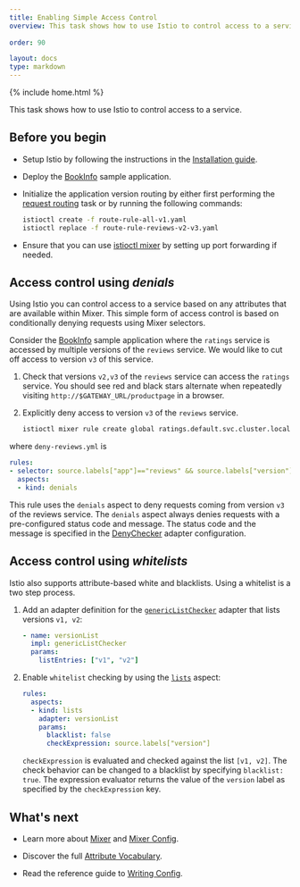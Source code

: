 ```yaml
---
title: Enabling Simple Access Control
overview: This task shows how to use Istio to control access to a service.
          
order: 90

layout: docs
type: markdown
---
```

{% include home.html %}

This task shows how to use Istio to control access to a service.

## Before you begin

* Setup Istio by following the instructions in the
  [Installation guide](./installing-istio.html).

* Deploy the [BookInfo]({{home}}/docs/samples/bookinfo.html) sample application.

* Initialize the application version routing by either first performing the
  [request routing](./request-routing.html) task or by running the following
  commands:
  
  ```bash
  istioctl create -f route-rule-all-v1.yaml
  istioctl replace -f route-rule-reviews-v2-v3.yaml
  ```

* Ensure that you can use [istioctl mixer]({{home}}/docs/reference/commands/istioctl/istioctl_mixer.html#synopsis) by setting up port forwarding if needed.

## Access control using _denials_ 

Using Istio you can control access to a service based on any attributes that are available within Mixer.
This simple form of access control is based on conditionally denying requests using Mixer selectors.

Consider the [BookInfo]({{home}}/docs/samples/bookinfo.html) sample application where the `ratings` service is accessed by multiple versions
of the `reviews` service. We would like to cut off access to version `v3` of this service.

1. Check that versions `v2,v3` of the `reviews` service can access the `ratings` service. 
   You should see red and black stars alternate when repeatedly visiting 
   `http://$GATEWAY_URL/productpage` in a browser. 

2. Explicitly deny access to version `v3` of the `reviews` service. 

   ```bash
   istioctl mixer rule create global ratings.default.svc.cluster.local -f deny-reviews.yml
   ```
  where `deny-reviews.yml` is 
   
   ```yaml
   rules:
   - selector: source.labels["app"]=="reviews" && source.labels["version"] == "v3"  
     aspects:
     - kind: denials
   ```

  This rule uses the `denials` aspect to deny requests coming from version `v3` of the reviews service.
  The `denials` aspect always denies requests with a pre-configured status code and message.
  The status code and the message is specified in the [DenyChecker]({{home}}/docs/reference/config/mixer/adapters/denyChecker.html)
  adapter configuration.

## Access control using _whitelists_ 

Istio also supports attribute-based white and blacklists.
Using a whitelist is a two step process.

1. Add an adapter definition for the [`genericListChecker`]({{home}}/docs/reference/config/mixer/adapters/genericListChecker.html) adapter that lists versions `v1, v2`:

   ```yaml
   - name: versionList
     impl: genericListChecker
     params:
       listEntries: ["v1", "v2"]
   ```

2. Enable `whitelist` checking by using the [`lists`]({{home}}/docs/reference/config/mixer/aspects/lists.html) aspect:

   ```yaml
   rules:
     aspects:
     - kind: lists
       adapter: versionList
       params:
         blacklist: false
         checkExpression: source.labels["version"] 
   ``` 

   `checkExpression` is evaluated and checked against the list `[v1, v2]`. The check behavior can be changed to a blacklist by specifying
   `blacklist: true`. The expression evaluator returns the value of the `version` label as specified by the `checkExpression` key.


## What's next

* Learn more about [Mixer]({{home}}/docs/concepts/policy-and-control/mixer.html) and [Mixer Config]({{home}}/docs/concepts/policy-and-control/mixer-config.html).

* Discover the full [Attribute Vocabulary]({{home}}/docs/reference/config/mixer/attribute-vocabulary.html).

* Read the reference guide to [Writing Config]({{home}}/docs/reference/writing-config.html).
